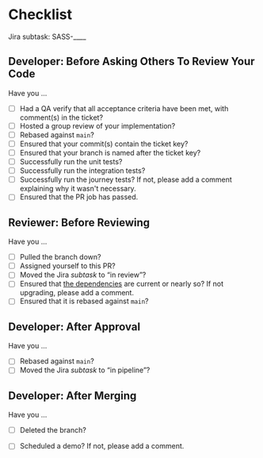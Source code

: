 # Checklist

Jira subtask: SASS-____

## Developer: Before Asking Others To Review Your Code

Have you ...

- [ ]  Had a QA verify that all acceptance criteria have been met, with comment(s) in the ticket?
- [ ]  Hosted a group review of your implementation?
- [ ]  Rebased against `main`?
- [ ]  Ensured that your commit(s) contain the ticket key?
- [ ]  Ensured that your branch is named after the ticket key?
- [ ]  Successfully run the unit tests?
- [ ]  Successfully run the integration tests?
- [ ]  Successfully run the journey tests? If not, please add a comment explaining why it wasn't necessary.
- [ ]  Ensured that the PR job has passed.

## Reviewer: Before Reviewing

Have you ...

- [ ]  Pulled the branch down?
- [ ]  Assigned yourself to this PR?
- [ ]  Moved the Jira *subtask* to “in review”?
- [ ]  Ensured that [the dependencies](https://catalogue.tax.service.gov.uk/service/income-tax-pensions) are current or nearly so? If not upgrading, please add a comment.
- [ ]  Ensured that it is rebased against `main`?

## Developer: After Approval

Have you ...

- [ ]  Rebased against `main`?
- [ ]  Moved the Jira *subtask* to “in pipeline”?

## Developer: After Merging

Have you ...

- [ ]  Deleted the branch?
- [ ]  Scheduled a demo? If not, please add a comment.

 


